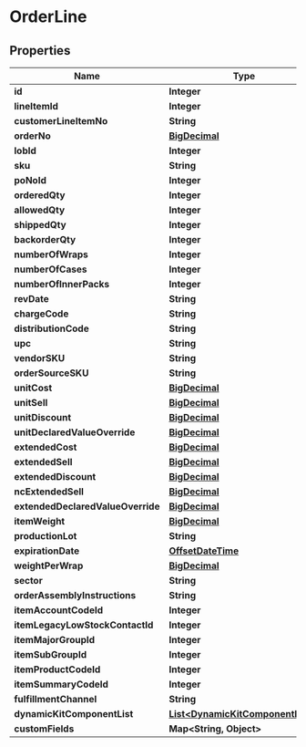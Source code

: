 
# OrderLine

## Properties
Name | Type | Description | Notes
------------ | ------------- | ------------- | -------------
**id** | **Integer** |  |  [optional]
**lineItemId** | **Integer** |  |  [optional]
**customerLineItemNo** | **String** |  |  [optional]
**orderNo** | [**BigDecimal**](BigDecimal.md) |  |  [optional]
**lobId** | **Integer** |  | 
**sku** | **String** |  | 
**poNoId** | **Integer** |  |  [optional]
**orderedQty** | **Integer** |  | 
**allowedQty** | **Integer** |  |  [optional]
**shippedQty** | **Integer** |  |  [optional]
**backorderQty** | **Integer** |  |  [optional]
**numberOfWraps** | **Integer** |  |  [optional]
**numberOfCases** | **Integer** |  |  [optional]
**numberOfInnerPacks** | **Integer** |  |  [optional]
**revDate** | **String** |  |  [optional]
**chargeCode** | **String** |  |  [optional]
**distributionCode** | **String** |  |  [optional]
**upc** | **String** |  |  [optional]
**vendorSKU** | **String** |  |  [optional]
**orderSourceSKU** | **String** |  |  [optional]
**unitCost** | [**BigDecimal**](BigDecimal.md) |  |  [optional]
**unitSell** | [**BigDecimal**](BigDecimal.md) |  |  [optional]
**unitDiscount** | [**BigDecimal**](BigDecimal.md) |  |  [optional]
**unitDeclaredValueOverride** | [**BigDecimal**](BigDecimal.md) |  |  [optional]
**extendedCost** | [**BigDecimal**](BigDecimal.md) |  |  [optional]
**extendedSell** | [**BigDecimal**](BigDecimal.md) |  |  [optional]
**extendedDiscount** | [**BigDecimal**](BigDecimal.md) |  |  [optional]
**ncExtendedSell** | [**BigDecimal**](BigDecimal.md) |  |  [optional]
**extendedDeclaredValueOverride** | [**BigDecimal**](BigDecimal.md) |  |  [optional]
**itemWeight** | [**BigDecimal**](BigDecimal.md) |  |  [optional]
**productionLot** | **String** |  |  [optional]
**expirationDate** | [**OffsetDateTime**](OffsetDateTime.md) |  |  [optional]
**weightPerWrap** | [**BigDecimal**](BigDecimal.md) |  |  [optional]
**sector** | **String** |  |  [optional]
**orderAssemblyInstructions** | **String** |  |  [optional]
**itemAccountCodeId** | **Integer** |  |  [optional]
**itemLegacyLowStockContactId** | **Integer** |  |  [optional]
**itemMajorGroupId** | **Integer** |  |  [optional]
**itemSubGroupId** | **Integer** |  |  [optional]
**itemProductCodeId** | **Integer** |  |  [optional]
**itemSummaryCodeId** | **Integer** |  |  [optional]
**fulfillmentChannel** | **String** |  |  [optional]
**dynamicKitComponentList** | [**List&lt;DynamicKitComponentLine&gt;**](DynamicKitComponentLine.md) |  |  [optional]
**customFields** | **Map&lt;String, Object&gt;** |  |  [optional]



